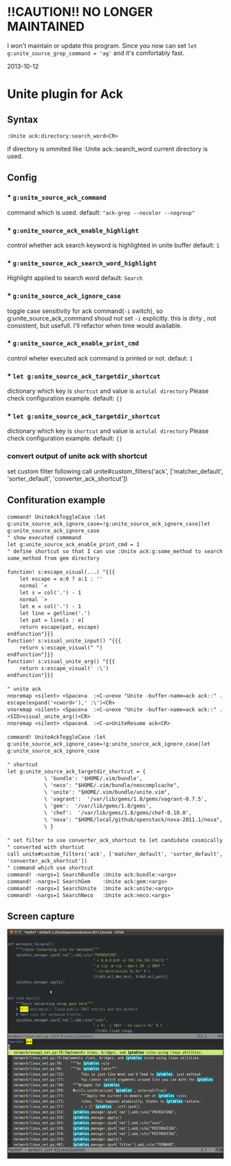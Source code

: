 !!CAUTION!! NO LONGER MAINTAINED
==================================
I won't maintain or update this program.
Since you now can set `let g:unite_source_grep_command = 'ag'` and it's comfortably fast.

2013-10-12

Unite plugin for Ack
==================================
Syntax
----------------------------------

    :Unite ack:directory:search_word<CR>

if directory is ommited like
    :Unite ack::search_word<CR>
current directory is used.

Config
----------------------------------

### * `g:unite_source_ack_command`
command which is used.
default: `"ack-grep --nocolor --nogroup"`

### * `g:unite_source_ack_enable_highlight`
control whether ack search keyword is highlighted in unite buffer
default: `1`

### * `g:unite_source_ack_search_word_highlight`
Highlight applied to search word
default: `Search`

### * `g:unite_source_ack_ignore_case`
toggle case sensitivity for ack command(`-i` switch),
so g:unite_source_ack_command shoud not set `-i` explicitly.
this is dirty , not consistent, but usefull.
I'll refactor when time would available.

### * `g:unite_source_ack_enable_print_cmd`
control wheter executed ack command is printed or not.
defaut: `1`

### * `let g:unite_source_ack_targetdir_shortcut`
dictionary which key is `shortcut` and value is `actulal directory`
Please check configuration example.
default: `{}`

### * `let g:unite_source_ack_targetdir_shortcut`
dictionary which key is `shortcut` and value is `actulal directory`
Please check configuration example.
default: `{}`

### convert output of unite ack with shortcut
set custom filter following
    call unite#custom_filters('ack', ['matcher_default', 'sorter_default', 'converter_ack_shortcut'])

Confituration example
----------------------------------

    command! UniteAckToggleCase :let g:unite_source_ack_ignore_case=!g:unite_source_ack_ignore_case|let g:unite_source_ack_ignore_case
    " show executed commmand
    let g:unite_source_ack_enable_print_cmd = 1
    " define shortcut so that I can use :Unite ack:g:some_method to search some_method from gem directory

    function! s:escape_visual(...) "{{{
        let escape = a:0 ? a:1 : ''
        normal `<
        let s = col('.') - 1
        normal `>
        let e = col('.') - 1
        let line = getline('.')
        let pat = line[s : e]
        return escape(pat, escape)
    endfunction"}}}
    function! s:visual_unite_input() "{{{
        return s:escape_visual(" ")
    endfunction"}}}
    function! s:visual_unite_arg() "{{{
        return s:escape_visual(' :\')
    endfunction"}}}

    " unite ack
    nnoremap <silent> <Space>a  :<C-u>exe "Unite -buffer-name=ack ack::" . escape(expand('<cword>'),' :\')<CR>
    vnoremap <silent> <Space>a  :<C-u>exe "Unite -buffer-name=ack ack::" . <SID>visual_unite_arg()<CR>
    nnoremap <silent> <Space>A  :<C-u>UniteResume ack<CR>

    command! UniteAckToggleCase :let g:unite_source_ack_ignore_case=!g:unite_source_ack_ignore_case|let g:unite_source_ack_ignore_case

    " shortcut
    let g:unite_source_ack_targetdir_shortcut = {
                \ 'bundle': '$HOME/.vim/bundle',
                \ 'neco': "$HOME/.vim/bundle/neocomplcache",
                \ 'unite': "$HOME/.vim/bundle/unite.vim",
                \ 'vagrant':  '/var/lib/gems/1.8/gems/vagrant-0.7.5',
                \ 'gem':  '/var/lib/gems/1.8/gems',
                \ 'chef':  '/var/lib/gems/1.8/gems/chef-0.10.0',
                \ 'nova': "$HOME/local/github/openstack/nova-2011.1/nova",
                \ }

    " set filter to use converter_ack_shortcut to let candidate cosmically
    " converted with shortcut
    call unite#custom_filters('ack', ['matcher_default', 'sorter_default', 'converter_ack_shortcut'])
    " command which use shortcut
    command! -nargs=1 SearchBundle :Unite ack:bundle:<args>
    command! -nargs=1 SearchGem    :Unite ack:gem:<args>
    command! -nargs=1 SearchUnite  :Unite ack:unite:<args>
    command! -nargs=1 SearchNeco   :Unite ack:neco:<args>

Screen capture
-----------------------------------------------------------------
![vim-unite-ack.png](https://github.com/t9md/t9md/raw/master/img/vim-unite-ack.png)

